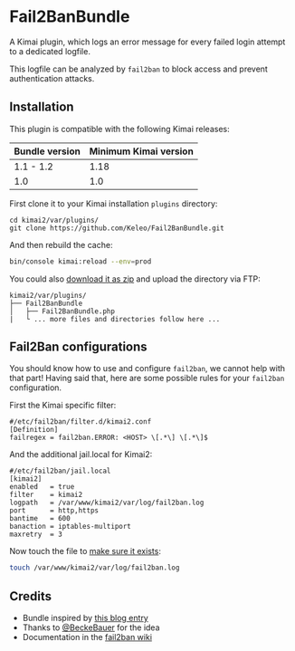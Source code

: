 # Fail2BanBundle

A Kimai plugin, which logs an error message for every failed login attempt to a dedicated logfile.

This logfile can be analyzed by `fail2ban` to block access and prevent authentication attacks.

## Installation

This plugin is compatible with the following Kimai releases:

| Bundle version | Minimum Kimai version |
|----------------|-----------------------|
| 1.1 - 1.2      | 1.18                  |
| 1.0            | 1.0                   |


First clone it to your Kimai installation `plugins` directory:
```
cd kimai2/var/plugins/
git clone https://github.com/Keleo/Fail2BanBundle.git
```

And then rebuild the cache: 
```bash
bin/console kimai:reload --env=prod
```

You could also [download it as zip](https://github.com/keleo/Fail2BanBundle/archive/master.zip) and upload the directory via FTP:

```
kimai2/var/plugins/
├── Fail2BanBundle
│   ├── Fail2BanBundle.php
|   └ ... more files and directories follow here ... 
```

## Fail2Ban configurations

You should know how to use and configure `fail2ban`, we cannot help with that part!
Having said that, here are some possible rules for your `fail2ban` configuration.

First the Kimai specific filter:
```
#/etc/fail2ban/filter.d/kimai2.conf
[Definition]
failregex = fail2ban.ERROR: <HOST> \[.*\] \[.*\]$
```

And the additional jail.local for Kimai2:
```
#/etc/fail2ban/jail.local
[kimai2]
enabled   = true
filter    = kimai2
logpath   = /var/www/kimai2/var/log/fail2ban.log
port      = http,https
bantime   = 600
banaction = iptables-multiport
maxretry  = 3
```

Now touch the file to [make sure it exists](https://github.com/Keleo/Fail2BanBundle/issues/2):
```bash
touch /var/www/kimai2/var/log/fail2ban.log
```

## Credits

- Bundle inspired by [this blog entry](https://www.nomisoft.co.uk/articles/symfony-fail2ban-ip-blocking) 
- Thanks to [@BeckeBauer](https://github.com/kevinpapst/kimai2/issues/951) for the idea
- Documentation in the [fail2ban wiki](http://www.fail2ban.org/wiki/index.php/Main_Page)
